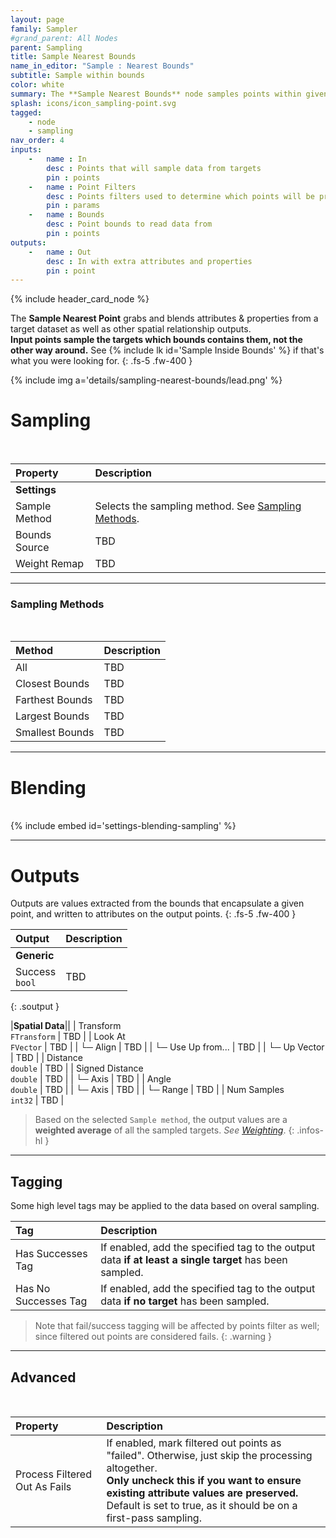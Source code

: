 ```yaml
---
layout: page
family: Sampler
#grand_parent: All Nodes
parent: Sampling
title: Sample Nearest Bounds
name_in_editor: "Sample : Nearest Bounds"
subtitle: Sample within bounds
color: white
summary: The **Sample Nearest Bounds** node samples points within given bounds, blending spatial attributes from the nearest targets based on selected methods, and outputs the processed points with additional properties and tags.
splash: icons/icon_sampling-point.svg
tagged: 
    - node
    - sampling
nav_order: 4
inputs:
    -   name : In
        desc : Points that will sample data from targets
        pin : points
    -   name : Point Filters
        desc : Points filters used to determine which points will be processed. Filtered out points will be treated as failed sampling.
        pin : params
    -   name : Bounds
        desc : Point bounds to read data from
        pin : points
outputs:
    -   name : Out
        desc : In with extra attributes and properties
        pin : point
---
```


{% include header_card_node %}

The **Sample Nearest Point** grabs and blends attributes & properties from a target dataset as well as other spatial relationship outputs.  
**Input points sample the targets which bounds contains them, not the other way around.** See {% include lk id='Sample Inside Bounds' %} if that's what you were looking for.
{: .fs-5 .fw-400 } 

{% include img a='details/sampling-nearest-bounds/lead.png' %}

# Sampling
<br>

| Property       | Description          |
|:-------------|:------------------|
|**Settings**||
| Sample Method          | Selects the sampling method. See [Sampling Methods](#sampling-methods). |
| Bounds Source          | TBD |
| Weight Remap          | TBD |

---
### Sampling Methods
<br>

| Method       | Description          |
|:-------------|:------------------|
| <span class="ebit">All</span>          | TBD |
| <span class="ebit">Closest Bounds</span>          | TBD |
| <span class="ebit">Farthest Bounds</span>          | TBD |
| <span class="ebit">Largest Bounds</span>          | TBD |
| <span class="ebit">Smallest Bounds</span>          | TBD |

---
# Blending
<br>
{% include embed id='settings-blending-sampling' %}

---
# Outputs
Outputs are values extracted from the bounds that encapsulate a given point, and written to attributes on the output points.
{: .fs-5 .fw-400 }  

| Output       | Description          |
|:-------------|:------------------|
|**Generic**||
| <span class="eout">Success</span><br>`bool` | TBD |
{: .soutput }

|**Spatial Data**||
| <span class="eout">Transform</span><br>`FTransform`    | TBD |
| <span class="eout">Look At</span><br>`FVector`     | TBD |
| └─ Align | TBD |
| └─ Use Up from... | TBD |
| └─ Up Vector | TBD |
| <span class="eout">Distance</span><br>`double`     | TBD |
| <span class="eout">Signed Distance</span><br>`double`     | TBD |
| └─ Axis | TBD |
| <span class="eout">Angle</span><br>`double`     | TBD |
| └─ Axis | TBD |
| └─ Range | TBD |
| <span class="eout">Num Samples</span><br>`int32`     | TBD |

> Based on the selected `Sample method`, the output values are a **weighted average** of all the sampled targets. 
> *See [Weighting](#weighting)*.
{: .infos-hl }

---
## Tagging
Some high level tags may be applied to the data based on overal sampling.
<br>

| Tag       | Description          |
|:-------------|:------------------|
| <span class="etag">Has Successes Tag</span>     | If enabled, add the specified tag to the output data **if at least a single target** has been sampled. |
| <span class="etag">Has No Successes Tag</span>     | If enabled, add the specified tag to the output data **if no target** has been sampled. |

> Note that fail/success tagging will be affected by points filter as well; since filtered out points are considered fails.
{: .warning }

---
## Advanced
<br>

| Property       | Description          |
|:-------------|:------------------|
| Process Filtered Out As Fails    | If enabled, mark filtered out points as "failed". Otherwise, just skip the processing altogether.<br>**Only uncheck this if you want to ensure existing attribute values are preserved.**<br>Default is set to true, as it should be on a first-pass sampling. |